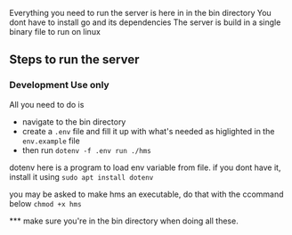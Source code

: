 Everything you need to run the server is here in in the bin directory
You dont have to install go and its dependencies
The server is build in a single binary file to run on linux

## Steps to run the server
### Development Use only

All you need to do is 
- navigate to the bin directory
- create a `.env` file and fill it up with what's needed as higlighted in the `env.example` file
- then run ```dotenv -f .env run ./hms```

dotenv here is a program to load env variable from file. if you dont have it, install it using
`sudo apt install dotenv`

you may be asked to make hms an executable, do that with the ccommand below
```chmod +x hms```

*** make sure you're in the bin directory when doing all these.
